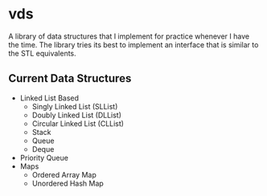# vds
A library of data structures that I implement for practice whenever I have the time.
The library tries its best to implement an interface that is similar to the STL equivalents.

## Current Data Structures
- Linked List Based
  - Singly Linked List (SLList)
  - Doubly Linked List (DLList)
  - Circular Linked List (CLList)
  - Stack
  - Queue
  - Deque
- Priority Queue
- Maps
  - Ordered Array Map
  - Unordered Hash Map
